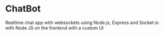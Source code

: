 # ChatBot
Realtime chat app with websockets using Node.js, Express and Socket.io with Node JS on the frontend with a custom UI
